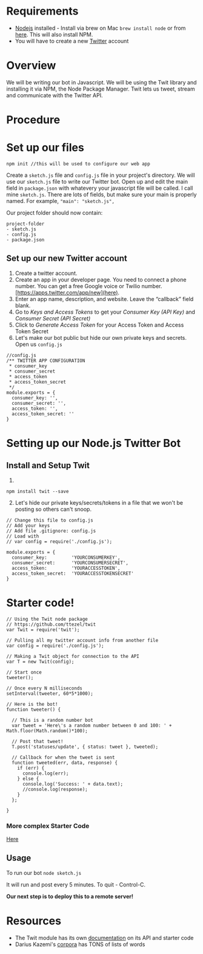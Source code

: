 # Requirements

* [Nodejs](http://nodejs.org) installed - Install via brew  on Mac ```brew install node``` or from [here](http://nodejs.org). This will also install NPM.
* You will have to create a new [Twitter](http://twitter.com) account

# Overview

We will be writing our bot in Javascript. We will be using the Twit library and installing it via NPM, the Node Package Manager. Twit lets us tweet, stream and communicate with the Twitter API.

# Procedure

# Set up our files

```
npm init //this will be used to configure our web app 
```

Create a ```sketch.js``` file and ```config.js``` file in your project's directory. We will use our ```sketch.js``` file to write our Twitter bot. Open up and edit the main field in ```package.json``` with whatevery your javascript file will be called. I call mine ```sketch.js```. There are lots of fields, but make sure your main is properly named. For example, ```"main": "sketch.js",```

Our project folder should now contain:

```
project-folder
- sketch.js
- config.js
- package.json
```

## Set up our new Twitter account

1. Create a twitter account.
2. Create an app in your developer page. You need to connect a phone number. You can get a free Google voice or Twilio number. [https://apps.twitter.com/app/new](here).
3. Enter an app name, description, and website. Leave the “callback” field blank.
4. Go to *Keys and Access Tokens* to get your *Consumer Key (API Key)* and *Consumer Secret (API Secret)*
5. Click to *Generate Access Token* for your Access Token and Access Token Secret
6. Let's make our bot public but hide our own private keys and secrets. Open us ```config.js```

```
//config.js
/** TWITTER APP CONFIGURATION
 * consumer_key
 * consumer_secret
 * access_token
 * access_token_secret
 */
module.exports = {
  consumer_key: '',  
  consumer_secret: '',
  access_token: '',  
  access_token_secret: ''
}
```

# Setting up our Node.js Twitter Bot

## Install and Setup Twit

1.

```
npm install twit --save
```

2. Let's hide our private keys/secrets/tokens in a file that we won't be posting so others can't snoop.

```
// Change this file to config.js
// Add your keys
// Add file .gitignore: config.js
// Load with 
// var config = require('./config.js');

module.exports = {
  consumer_key:         'YOURCONSUMERKEY',
  consumer_secret:      'YOURCONSUMERSECRET',
  access_token:         'YOURACCESSTOKEN',
  access_token_secret:  'YOURACCESSTOKENSECRET'
}
```


# Starter code!

```
// Using the Twit node package
// https://github.com/ttezel/twit
var Twit = require('twit');

// Pulling all my twitter account info from another file
var config = require('./config.js');

// Making a Twit object for connection to the API
var T = new Twit(config);

// Start once
tweeter();

// Once every N milliseconds
setInterval(tweeter, 60*5*1000);

// Here is the bot!
function tweeter() {

  // This is a random number bot
  var tweet = 'Here\'s a random number between 0 and 100: ' + Math.floor(Math.random()*100);

  // Post that tweet!
  T.post('statuses/update', { status: tweet }, tweeted);

  // Callback for when the tweet is sent
  function tweeted(err, data, response) {
    if (err) {
      console.log(err);
    } else {
      console.log('Success: ' + data.text);
      //console.log(response);
    }
  };

}
```

### More complex Starter Code
[Here](https://github.com/lee2sman/intermediate-programming/blob/master/classes/week7_code/1basicbot/sketch.js)

## Usage

To run our bot ```node sketch.js```

It will run and post every 5 minutes. To quit - Control-C.

**Our next step is to deploy this to a remote server!**

# Resources
* The Twit module has its own [documentation](https://www.npmjs.com/package/twit) on its API and starter code
* Darius Kazemi's [corpora](https://github.com/dariusk/corpora/) has TONS of lists of words
